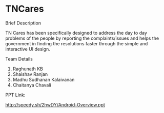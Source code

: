 TNCares
=======

Brief Description

TN Cares has been specifically designed to address the day to day problems of the people by reporting the complaints/issues and helps the government 
in finding the resolutions faster through the simple and interactive UI design.

Team Details 

1) Raghunath KB
2) Shaishav Ranjan
3) Madhu Sudhanan Kalaivanan
4) Chaitanya Chavali


PPT Link:

http://speedy.sh/2hwDY/Android-Overview.ppt
